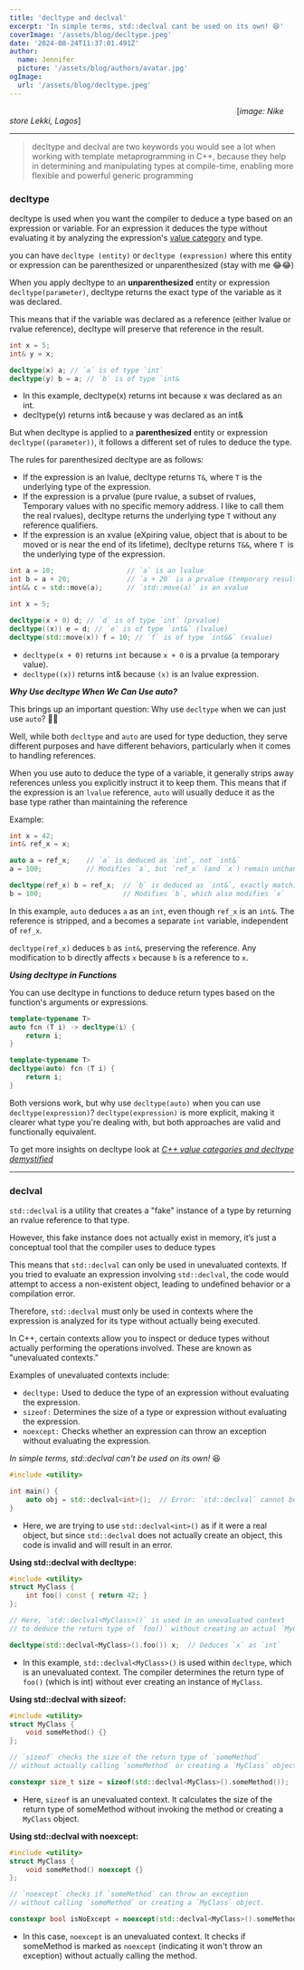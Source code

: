 ```yaml
---
title: 'decltype and declval'
excerpt: 'In simple terms, std::declval cant be used on its own! 😆'
coverImage: '/assets/blog/decltype.jpeg'
date: '2024-08-24T11:37:01.491Z'
author:
  name: Jennifer
  picture: '/assets/blog/authors/avatar.jpg'
ogImage:
  url: '/assets/blog/decltype.jpeg'
---
```

&nbsp;&nbsp;&nbsp;&nbsp;&nbsp;&nbsp;&nbsp;&nbsp;&nbsp;&nbsp;&nbsp;&nbsp;&nbsp;&nbsp;&nbsp;&nbsp;&nbsp;&nbsp;&nbsp;&nbsp;&nbsp;&nbsp;&nbsp;&nbsp;&nbsp;&nbsp;&nbsp;&nbsp;&nbsp;&nbsp;&nbsp;&nbsp;&nbsp;&nbsp;&nbsp;&nbsp;&nbsp;&nbsp;&nbsp;&nbsp;&nbsp;&nbsp;&nbsp;&nbsp;&nbsp;&nbsp;&nbsp;&nbsp;&nbsp;&nbsp;&nbsp;&nbsp;&nbsp;&nbsp;&nbsp;&nbsp;&nbsp;&nbsp;&nbsp;&nbsp;&nbsp;&nbsp;&nbsp;&nbsp;&nbsp;&nbsp;&nbsp;&nbsp;&nbsp;&nbsp;&nbsp;&nbsp;&nbsp;&nbsp;&nbsp;&nbsp;&nbsp;&nbsp;&nbsp;&nbsp;&nbsp;&nbsp;&nbsp;&nbsp;&nbsp;&nbsp;&nbsp;&nbsp;&nbsp;&nbsp;&nbsp;&nbsp;&nbsp;&nbsp;&nbsp;&nbsp;&nbsp;&nbsp;&nbsp;&nbsp;&nbsp;&nbsp;[*image: Nike store Lekki, Lagos*]


---

> decltype and declval are two keywords you would see a lot when working with template metaprogramming in C++, because they help in determining and manipulating types at compile-time, enabling more flexible and powerful generic programming


### decltype
decltype is used when you want the compiler to deduce a type based on an expression or variable. For an expression it deduces the type without evaluating it by analyzing the expression's [value category](https://en.cppreference.com/w/cpp/language/value_category) and type.

you can have `decltype (entity)` or `decltype (expression)`	where this entity or expression can be parenthesized or unparenthesized (stay with me 😂😂)


When you apply decltype to an **unparenthesized** entity or expression `decltype(parameter)`, decltype returns the exact type of the variable as it was declared.

This means that if the variable was declared as a reference (either lvalue or rvalue reference), decltype will preserve that reference in the result. 
```cpp
int x = 5;
int& y = x;

decltype(x) a; // `a` is of type `int`
decltype(y) b = a; // `b` is of type `int&
```
- In this example, decltype(x) returns int because x was declared as an int.
- decltype(y) returns int& because y was declared as an int&

But when decltype is applied to a **parenthesized** entity or expression `decltype((parameter))`, it follows a different set of rules to deduce the type.

The rules for parenthesized decltype are as follows:
- If the expression is an lvalue, decltype returns `T&`, where `T` is the underlying type of the expression.
- If the expression is a prvalue (pure rvalue, a subset of rvalues, Temporary values with no specific memory address. I like to call them the real rvalues), decltype returns the underlying type `T` without any reference qualifiers.
- If the expression is an xvalue (eXpiring value, object that is about to be moved or is near the end of its lifetime), decltype returns `T&&`, where `T `is the underlying type of the expression.

```cpp
int a = 10;                  // `a` is an lvalue
int b = a + 20;              // `a + 20` is a prvalue (temporary result)
int&& c = std::move(a);      // `std::move(a)` is an xvalue

int x = 5;

decltype(x + 0) d; // `d` is of type `int` (prvalue)
decltype((x)) e = d; // `e` is of type `int&` (lvalue)
decltype(std::move(x)) f = 10; // `f` is of type `int&&` (xvalue)
```
- `decltype(x + 0)` returns `int` because `x + 0` is a prvalue (a temporary value).
- `decltype((x))` returns int& because `(x)` is an lvalue expression.

__*Why Use decltype When We Can Use auto?*__

This brings up an important question: Why use `decltype` when we can just use `auto`? 🤷🏻

Well, while both `decltype` and `auto` are used for type deduction, they serve different purposes and have different behaviors, particularly when it comes to handling references.

When you use auto to deduce the type of a variable, it generally strips away references unless you explicitly instruct it to keep them. This means that if the expression is an `lvalue` reference, `auto` will usually deduce it as the base type rather than maintaining the reference

Example:
```cpp
int x = 42;
int& ref_x = x;

auto a = ref_x;    // `a` is deduced as `int`, not `int&`
a = 100;           // Modifies `a`, but `ref_x` (and `x`) remain unchanged

decltype(ref_x) b = ref_x;  // `b` is deduced as `int&`, exactly matching `ref_x`
b = 100;                    // Modifies `b`, which also modifies `x`
```

In this example, `auto` deduces `a` as an `int`, even though `ref_x` is an `int&`. The reference is stripped, and a becomes a separate `int` variable, independent of `ref_x`.

`decltype(ref_x)` deduces `b` as `int&`, preserving the reference. Any modification to b directly affects `x` because `b` is a reference to `x`.


__*Using decltype in Functions*__

You can use decltype in functions to deduce return types based on the function's arguments or expressions.

```cpp
template<typename T>
auto fcn (T i) -> decltype(i) {
    return i;
}

template<typename T>
decltype(auto) fcn (T i) {
    return i;
}
```

Both versions work, but why use `decltype(auto)` when you can use `decltype(expression)`? `decltype(expression)` is more explicit, making it clearer what type you're dealing with, but both approaches are valid and functionally equivalent.

To get more insights on decltype look at *[C++ value categories and decltype demystified](https://www.scs.stanford.edu/~dm/blog/decltype.html)*

---
### declval

`std::declval` is a utility that creates a "fake" instance of a type by returning an rvalue reference to that type. 

However, this fake instance does not actually exist in memory, it’s just a conceptual tool that the compiler uses to deduce types

This means that `std::declval` can only be used in unevaluated contexts. If you tried to evaluate an expression involving `std::declval`, the code would attempt to access a non-existent object, leading to undefined behavior or a compilation error.

Therefore, `std::declval` must only be used in contexts where the expression is analyzed for its type without actually being executed.

In C++, certain contexts allow you to inspect or deduce types without actually performing the operations involved. These are known as "unevaluated contexts." 

Examples of unevaluated contexts include:

- `decltype:` Used to deduce the type of an expression without evaluating the expression.
- `sizeof:` Determines the size of a type or expression without evaluating the expression.
- `noexcept:` Checks whether an expression can throw an exception without evaluating the expression.


_*In simple terms, std::declval can't be used on its own!*_ 😆

```cpp
#include <utility>

int main() {
    auto obj = std::declval<int>();  // Error: `std::declval` cannot be used here
}
```
- Here, we are trying to use `std::declval<int>()` as if it were a real object, but since `std::declval` does not actually create an object, this code is invalid and will result in an error.


__Using std::declval with decltype:__
```cpp
#include <utility>
struct MyClass {
    int foo() const { return 42; }
};

// Here, `std::declval<MyClass>()` is used in an unevaluated context
// to deduce the return type of `foo()` without creating an actual `MyClass` object.

decltype(std::declval<MyClass>().foo()) x;  // Deduces `x` as `int`
```
- In this example, `std::declval<MyClass>()` is used within `decltype`, which is an unevaluated context. The compiler determines the return type of `foo()` (which is int) without ever creating an instance of `MyClass`.


__Using std::declval with sizeof:__
```cpp
#include <utility>
struct MyClass {
    void someMethod() {}
};

// `sizeof` checks the size of the return type of `someMethod`
// without actually calling `someMethod` or creating a `MyClass` object.

constexpr size_t size = sizeof(std::declval<MyClass>().someMethod());
```
- Here, `sizeof` is an unevaluated context. It calculates the size of the return type of someMethod without invoking the method or creating a `MyClass` object.


__Using std::declval with noexcept:__
```cpp
#include <utility>
struct MyClass {
    void someMethod() noexcept {}
};

// `noexcept` checks if `someMethod` can throw an exception
// without calling `someMethod` or creating a `MyClass` object.

constexpr bool isNoExcept = noexcept(std::declval<MyClass>().someMethod());
```
- In this case, `noexcept` is an unevaluated context. It checks if someMethod is marked as `noexcept` (indicating it won't throw an exception) without actually calling the method.